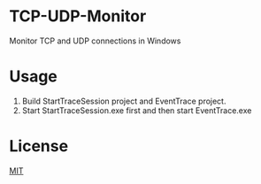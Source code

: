 # TCP-UDP-Monitor
Monitor TCP and UDP connections in Windows

# Usage

1. Build StartTraceSession project and EventTrace project.
2. Start StartTraceSession.exe first and then start EventTrace.exe 

# License
[MIT](./LICENSE)
